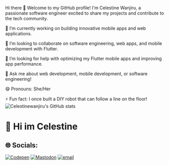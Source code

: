 Hi there 👋
Welcome to my GitHub profile! I'm Celestine Wanjiru, a passionate software engineer excited to share my projects and contribute to the tech community.

🔭 I’m currently working on building innovative mobile apps and web applications.

👯 I’m looking to collaborate on software engineering, web apps, and mobile development with Flutter.

🤔 I’m looking for help with optimizing my Flutter mobile apps and improving app performance.

💬 Ask me about web development, mobile development, or software engineering!

😄 Pronouns: She/Her

⚡ Fun fact: I once built a DIY robot that can follow a line on the floor!
![Celestinewanjiru's  GitHub stats](https://github-readme-stats.vercel.app/api?username=Celestinewanjiru&show_icons=true&theme=radical)
# 💫 Hi im Celestine


## 🌐 Socials:
[![Codepen](https://img.shields.io/badge/Codepen-000000?logo=codepen&logoColor=white)](https://codepen.io/C) [![Mastodon](https://img.shields.io/badge/-MASTODON-%232B90D9?logo=mastodon&logoColor=white)](https://mastodon.social/@Celestine) [![email](https://img.shields.io/badge/Email-D14836?logo=gmail&logoColor=white)](mailto:celestinewanjiru5@gmail.com) 


<!-- Proudly created with GPRM ( https://gprm.itsvg.in ) -->
